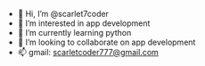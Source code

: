 - 👋 Hi, I’m @scarlet7coder
- 👀 I’m interested in app development
- 🌱 I’m currently learning python
- 💞️ I’m looking to collaborate on app development
- 📫 gmail: scarletcoder777@gmail.com

<!---
scarlet7coder/scarlet7coder is a ✨ special ✨ repository because its `README.md` (this file) appears on your GitHub profile.
You can click the Preview link to take a look at your changes.
--->
